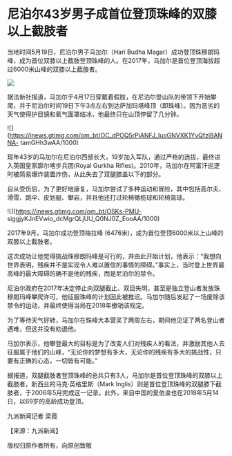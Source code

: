 # 尼泊尔43岁男子成首位登顶珠峰的双膝以上截肢者

当地时间5月19日，尼泊尔男子马加尔（Hari Budha
Magar）成功登顶珠穆朗玛峰，成为首位双膝以上截肢登顶珠峰的人。在2017年，马加尔是首位登顶海拔超过6000米山峰的双膝以上截肢者。

![](https://inews.gtimg.com/om_bt/OkXspb9pb621oCIRwB4SXi05bbev7EbBNKVXmqsPBSxpkAA/1000)

据法新社报道，马加尔于4月17日穿戴着假肢，在尼泊尔登山队的带领下开始攀爬，并于尼泊尔时间19日下午3点左右到达萨加玛塔峰顶（即珠峰）。因为恶劣的天气使得护目镜和氧气面罩结冰，他最终只在山顶停留了几分钟。

![](https://inews.gtimg.com/om_bt/OC_dPOQ5rPjANFJ_IuoGNVXK1YvQfzl8ANNA-
tamGHh3wAA/1000)

现年43岁的马加尔在尼泊尔西部长大，19岁加入军队，通过严格的选拔，最终进入英国皇家廓尔喀步兵团(Royal Gurkha
Rifles)。2010年，马加尔在阿富汗巡逻时被简易爆炸装置炸伤，从此失去了双腿膝盖以下的部分。

自从受伤后，为了更好地康复，马加尔尝试了多种运动和冒险，其中包括高尔夫、滑雪、跳伞、皮划艇、攀岩，并且他还打过轮椅橄榄球和轮椅篮球。

![](https://inews.gtimg.com/om_bt/OSKs-PMU-
siggjyKJnEVwio_dcMgrQLjUU_Q0NJ0Z_EooAA/1000)

2017年9月，马加尔成功登顶梅拉峰 (6476米)，成为首位登顶6000米以上山峰的双膝以上截肢者。

这次成功让他觉得挑战珠穆朗玛峰是可行的，并由此开始计划，他表示：“我想向世界表明，残疾并不是实现令人难以置信的事情的障碍。”事实上，当时登上世界最高峰的最大障碍的确不是他的残疾，而是尼泊尔的禁令。

尼泊尔政府在2017年决定停止向双腿截止、双目失明，甚至是独立登山者发放珠穆朗玛峰攀爬许可，他征服珠峰的计划因此被推迟。马加尔随后发起了一场废除该禁令的运动，并最终使得当局在2018年撤销该规定。

为了等待天气好转，马加尔在珠峰大本营呆了两周左右，期间他见证了两名登山者遇难，但这并没有劝退他。

马加尔表示，他攀登最大的目标是为了改变人们对残疾人的看法，并激励其他人去征服属于他们的山峰，“无论你的梦想有多大，无论你的残疾有多大的挑战性，只要有正确的心态，一切皆有可能。”

据报道，双腿截肢者登顶珠峰的总共只有3人，马加尔是首位登顶珠峰的双膝以上截肢者，新西兰的马克·英格里斯（Mark
Inglis）则是首位登顶珠峰的双腿膝下截肢者，于2006年5月完成这一记录。此外，来自中国的夏伯渝也在2018年5月14日，以69岁的高龄成功登顶。

九派新闻记者 梁霞

【来源：九派新闻】

版权归原作者所有，向原创致敬

